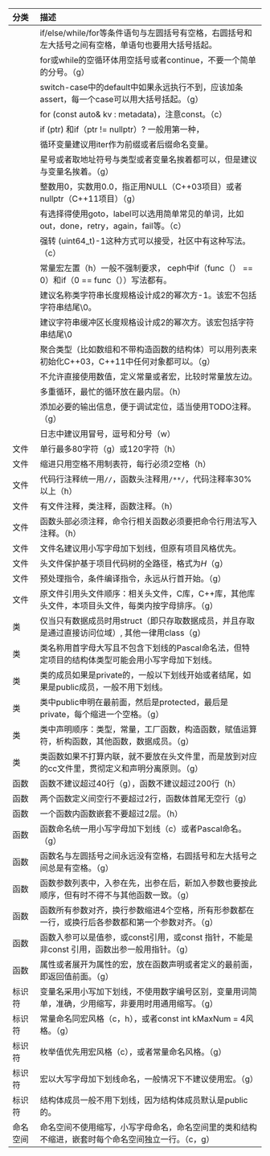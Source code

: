 |分类|描述|
|:-|:-|
||if/else/while/for等条件语句与左圆括号有空格，右圆括号和左大括号之间有空格，单语句也要用大括号括起。||
||for或while的空循环体用空括号或者continue，不要一个简单的分号。（g）||
||switch-case中的default中如果永远执行不到，应该加条assert，每一个case可以用大括号括起。（g）||
||for (const auto& kv : metadata)，注意const。（c）||
||if (ptr) 和if（ptr != nullptr）? 一般用第一种，||
||循环变量建议用iter作为前缀或者后缀命名变量。||
||星号或者取地址符号与类型或者变量名挨着都可以，但是建议与变量名挨着。（g）||
||整数用0，实数用0.0，指正用NULL（C++03项目）或者nullptr（C++11项目）（g）||
||有选择得使用goto，label可以选用简单常见的单词，比如out，done，retry，again，fail等。（c）||
||强转 (uint64_t)-1这种方式可以接受，社区中有这种写法。（c）||
||常量宏左置（h）一般不强制要求， ceph中if（func（） == 0）和if（0 == func（））写法都有。||
||建议名称类字符串长度规格设计成2的幂次方-1。该宏不包括字符串结尾\0。||
||建议字符串缓冲区长度规格设计成2的幂次方。该宏包括字符串结尾\0||
||聚合类型（比如数组和不带构造函数的结构体）可以用列表来初始化C++03，C++11中任何对象都可以。（g）||
||不允许直接使用数值，定义常量或者宏，比较时常量放左边。||
||多重循环，最忙的循环放在最内层。（h）||
||添加必要的输出信息，便于调试定位，适当使用TODO注释。（g）||
||日志中建议用冒号，逗号和分号（w）|| 
|文件|单行最多80字符（g）或120字符（h）||
|文件|缩进只用空格不用制表符，每行必须2空格（h）||
|文件|代码行注释统一用`//`，函数头注释用`/**/`，代码注释率30%以上（h）||
|文件|有文件注释，类注释，函数注释。（h）||
|文件|函数头部必须注释，命令行相关函数必须要把命令行用法写入注释。（h）||
|文件|文件名建议用小写字母加下划线，但原有项目风格优先。||
|文件|头文件保护基于项目代码树的全路径，格式为<PROJECT>_<PATH>_<FILE>_H_（g）||
|文件|预处理指令，条件编译指令，永远从行首开始。（g）||
|文件|原文件引用头文件顺序：相关头文件，C库，C++库，其他库头文件，本项目头文件，每类内按字母排序。（g）||  
|类|仅当只有数据成员时用struct（即只存取数据成员，并且存取是通过直接访问位域）, 其他一律用class（g）||
|类|类名称用首字母大写且不包含下划线的Pascal命名法，但特定项目的结构体类型可能会用小写字母加下划线。||
|类|类的成员如果是private的，一般以下划线开始或者结尾，如果是public成员，一般不用下划线。||
|类|类中public申明在最前面，然后是protected，最后是private，每个缩进一个空格。（g）||
|类|类中声明顺序：类型，常量，工厂函数，构造函数，赋值运算符，析构函数，其他函数，数据成员。（g）||
|类|类函数如果不打算内联，就不要放在头文件里，而是放到对应的cc文件里，贯彻定义和声明分离原则。（g）||
|函数|函数不建议超过40行（g），函数不建议超过200行（h）||
|函数|两个函数定义间空行不要超过2行，函数体首尾无空行（g）||
|函数|一个函数内函数嵌套不要超过2层。（h）||
|函数|函数命名统一用小写字母加下划线（c）或者Pascal命名。（g）||
|函数|函数名与左圆括号之间永远没有空格，右圆括号和左大括号之间总是有空格。（g）||
|函数|函数参数列表中，入参在先，出参在后，新加入参数也要按此顺序，但有时不得不与其他函数一致。（g）||
|函数|函数所有参数对齐，换行参数缩进4个空格，所有形参数都在一行，或换行后各参数都和第一个参数对齐。（g）||
|函数|函数入参可以是值参，或const引用，或const 指针，不能是非const 引用，函数出参一般用指针。（g）||
|函数|属性或者展开为属性的宏，放在函数声明或者定义的最前面，即返回值前面。（g）||
|标识符|变量名采用小写加下划线，不使用数字编号区别，变量用词简单，准确，少用缩写，非要用时用通用缩写。（g）||
|标识符|常量命名同宏风格（c，h），或者const int kMaxNum = 4风格。（g）||
|标识符|枚举值优先用宏风格（c），或者常量命名风格。（g）||
|标识符|宏以大写字母加下划线命名，一般情况下不建议使用宏。（g）||
|标识符|结构体成员一般不用下划线，因为结构体成员默认是public的。||
|命名空间|命名空间不使用缩写，小写字母命名，命名空间里的类和结构不缩进，嵌套时每个命名空间独立一行。（c，g）||
